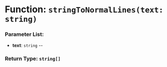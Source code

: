 # Function: `stringToNormalLines(text: string)`

    

### Parameter List:

- **text**: `string` -- 


### Return Type: `string[]` 
